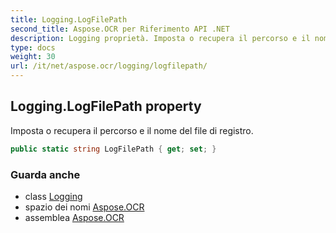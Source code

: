 ```yaml
---
title: Logging.LogFilePath
second_title: Aspose.OCR per Riferimento API .NET
description: Logging proprietà. Imposta o recupera il percorso e il nome del file di registro.
type: docs
weight: 30
url: /it/net/aspose.ocr/logging/logfilepath/
---
```

## Logging.LogFilePath property

Imposta o recupera il percorso e il nome del file di registro.

```csharp
public static string LogFilePath { get; set; }
```

### Guarda anche

* class [Logging](../)
* spazio dei nomi [Aspose.OCR](../../logging/)
* assemblea [Aspose.OCR](../../../)


